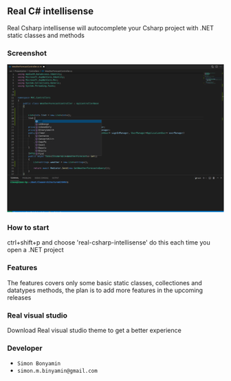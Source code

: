 ## Real C# intellisense

Real Csharp intellisense will autocomplete your Csharp project with .NET static classes and methods

### Screenshot

![alt text](https://raw.githubusercontent.com/simonbinyamin/RealVisualStudio/master/icons/vsint1.png)

### How to start

ctrl+shift+p and choose 'real-csharp-intellisense'
do this each time you open a .NET project

### Features

The features covers only some basic static classes, collectiones and datatypes methods, the plan is to add more features in the upcoming releases

### Real visual studio

Download Real visual studio theme to get a better experience 

### Developer

* `Simon Bonyamin`
* `simon.m.binyamin@gmail.com`
